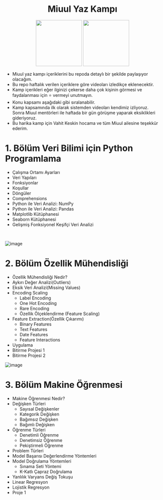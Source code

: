 <div align= "center">
  <h1> Miuul Yaz Kampı</h1>
  <img src="https://www.miuul.com/image/theme/logo-white.png" width="150px">
  <img src="https://www.miuul.com/image/theme/logo-dark.png" width="150px">
</div>

- Miuul yaz kampı içeriklerini bu repoda detaylı bir şekilde paylaşıyor olacağım.
- Bu repo haftalık verilen içeriklere göre videoları izledikçe eklenecektir.
- Kamp içerikleri  eğer ilginizi çekerse daha çok kişinin görmesi ve faydalanması için :star: vermeyi unutmayın.
- Konu kapsamı aşağıdaki gibi sıralanabilir.
- Kamp kapsamında ilk olarak sistemden videoları kendimiz izliyoruz. Sonra Miuul mentörleri ile haftada bir gün görüşme yaparak eksiklikleri gideriyoruz. 
- Bu harika kamp için Vahit Keskin hocama ve tüm Miuul ailesine teşekkür ederim.


#  1. Bölüm Veri Bilimi için Python Programlama 
- Çalışma Ortamı Ayarları
- Veri Yapıları
- Fonksiyonlar
- Koşullar
- Döngüler
- Comprehensions
- Python ile Veri Analizi: NumPy
- Python ile Veri Analizi: Pandas
- Matplotlib Kütüphanesi
- Seaborn Kütüphanesi
- Gelişmiş Fonksiyonel Keşifçi Veri Analizi
<br>


![image](https://user-images.githubusercontent.com/75336900/178726694-3bcde966-2b66-4c9b-bfef-95c9a1705468.png)


#  2. Bölüm Özellik Mühendisliği
- Özellik Mühendisliği Nedir?
- Aykırı Değer Analizi(Outliers)
- Eksik Veri Analizi(Missing Values)
- Encoding Scaling
  - Label Encoding
  - One Hot Encoding
  - Rare Encoding
  - Özellik Ölçeklendirme (Feature Scaling)
- Feature Extraction(Özellik Çıkarımı)
  - Binary Features
  - Text Features
  - Date Features
  - Feature Interactions
- Uygulama
- Bitirme Projesi 1
- Bitirme Projesi 2

![image](https://user-images.githubusercontent.com/75336900/180593670-22d55d09-8779-4353-9d0a-c36723ce694e.png)


# 3. Bölüm Makine Öğrenmesi
- Makine Öğrenmesi Nedir?
- Değişken Türleri
  - Sayısal Değişkenler
  - Kategorik Değişken
  - Bağımsız Değişken
  - Bağımlı Değişken
- Öğrenme Türleri
  - Denetimli Öğrenme
  - Denetimsiz Öğrenme
  - Pekiştirmeli Öğrenme
- Problem Türleri
- Model Başarısı Değerlendirme Yöntemleri
- Model Doğrulama Yöntemleri
  - Sınama Seti Yöntemi
  - K-Katlı Çapraz Doğrulama 
- Yanlılık Varyans Değiş Tokuşu
- Linear Regresyon
- Lojistik Regresyon
- Proje 1
